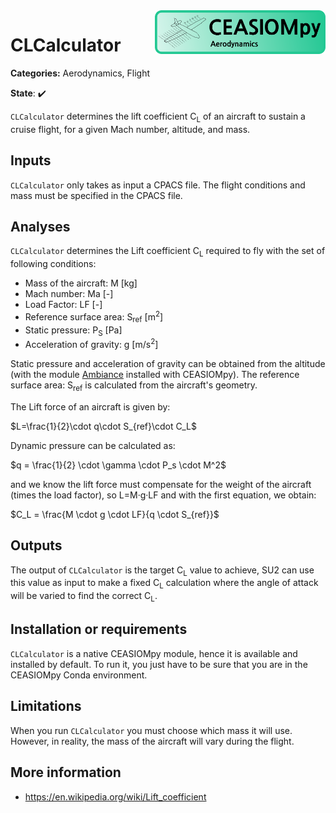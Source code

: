 <img align="right" height="70" src="../../documents/logos/CEASIOMpy_banner_aero.png">

# CLCalculator

**Categories:** Aerodynamics, Flight

**State**: :heavy_check_mark:

`CLCalculator` determines the lift coefficient C<sub>L</sub> of an aircraft to sustain a cruise flight, for a given Mach number, altitude, and mass.

## Inputs

`CLCalculator` only takes as input a CPACS file. The flight conditions and mass must be specified in the CPACS file.

## Analyses

`CLCalculator` determines the Lift coefficient C<sub>L</sub> required to fly with the set of following conditions:

* Mass of the aircraft: M [kg]
* Mach number: Ma [-]
* Load Factor: LF [-]
* Reference surface area: S<sub>ref</sub> [m<sup>2</sup>]
* Static pressure: P<sub>S</sub> [Pa]
* Acceleration of gravity: g [m/s<sup>2</sup>]

Static pressure and acceleration of gravity can be obtained from the altitude (with the module [Ambiance](https://github.com/airinnova/ambiance) installed with CEASIOMpy). The reference surface area: S<sub>ref</sub> is calculated from the aircraft's geometry.

The Lift force of an aircraft is given by:

$L=\frac{1}{2}\cdot q\cdot S_{ref}\cdot C_L$

Dynamic pressure can be calculated as:

$q = \frac{1}{2} \cdot \gamma \cdot P_s \cdot M^2$

and we know the lift force must compensate for the weight of the aircraft (times the load factor), so L=M·g·LF and with the first equation, we obtain:

$C_L = \frac{M \cdot g \cdot LF}{q \cdot S_{ref}}$

## Outputs

 The output of `CLCalculator` is the target C<sub>L</sub> value to achieve, SU2 can use this value as input to make a fixed C<sub>L</sub> calculation where the angle of attack will be varied to find the correct C<sub>L</sub>.

## Installation or requirements

`CLCalculator` is a native CEASIOMpy module, hence it is available and installed by default. To run it, you just have to be sure that you are in the CEASIOMpy Conda environment.

## Limitations

When you run `CLCalculator` you must choose which mass it will use. However, in reality, the mass of the aircraft will vary during the flight.

## More information

* <https://en.wikipedia.org/wiki/Lift_coefficient>
